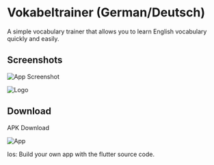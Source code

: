 
# Vokabeltrainer (German/Deutsch)
A simple vocabulary trainer that allows you to learn English vocabulary quickly and easily.

## Screenshots

![App Screenshot](https://i.ibb.co/RPFNKcw/Screenshot-kombi.png)


![Logo](https://i.ibb.co/59QcgNG/logo.png)


## Download
APK Download

![App](https://i.ibb.co/r4mmX2G/X5kt-Akq3-PRW.png)

Ios: Build your own app with the flutter source code.